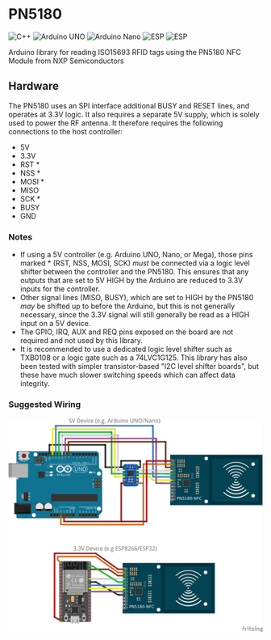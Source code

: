 # PN5180
![C++](https://img.shields.io/badge/C++-11-green)
![Arduino UNO](https://img.shields.io/badge/Arduino-UNO-green)
![Arduino Nano](https://img.shields.io/badge/Arduino-Nano-green)
![ESP](https://img.shields.io/badge/ESP-8266-green)
![ESP](https://img.shields.io/badge/ESP-32-green)

Arduino library for reading ISO15693 RFID tags using the PN5180 NFC Module from NXP Semiconductors

## Hardware
The PN5180 uses an SPI interface additional BUSY and RESET lines, and operates at 3.3V logic. It also requires a separate 5V supply, which is solely used to power the RF antenna.
It therefore requires the following connections to the host controller:
- 5V
- 3.3V
- RST *
- NSS *
- MOSI *
- MISO
- SCK *
- BUSY
- GND

### Notes
- If using a 5V controller (e.g. Arduino UNO, Nano, or Mega), those pins marked * (RST, NSS, MOSI, SCK) *must* be connected via a logic level shifter between the controller and the PN5180. This ensures that any outputs that are set to 5V HIGH by the Arduino are reduced to 3.3V inputs for the controller. 
- Other signal lines (MISO, BUSY), which are set to HIGH by the PN5180 *may* be shifted up to before the Arduino, but this is not generally necessary, since the 3.3V signal will still generally be read as a HIGH input on a 5V device.  
- The GPIO, IRQ, AUX and REQ pins exposed on the board are not required and not used by this library.
- It is recommended to use a dedicated logic level shifter such as TXB0108 or a logic gate such as a 74LVC1G125. This library has also been tested with simpler transistor-based "I2C level shifter boards", but these have much slower switching speeds which can affect data integrity.

### Suggested Wiring
![Wiring](https://github.com/playfultechnology/PN5180/blob/main/extras/PN5180%20Wiring_bb.jpg)
